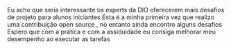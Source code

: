 Eu acho que seria interessante os experts da DIO oferecerem mais desafios de projeto para alunos iniciantes
Esta é a minha primeira vez que realizo uma contribuição open source , no entanto ainda encontro alguns desafios
Espero que com a prática e com a assiduidade eu consiga melhorar meu desempenho ao executar as tarefas
